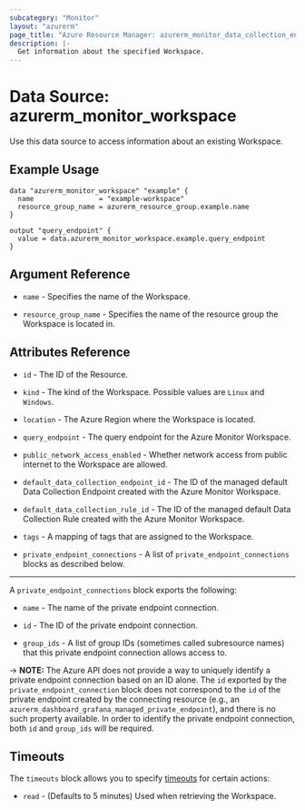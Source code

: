 ```yaml
---
subcategory: "Monitor"
layout: "azurerm"
page_title: "Azure Resource Manager: azurerm_monitor_data_collection_endpoint"
description: |-
  Get information about the specified Workspace.
---
```


# Data Source: azurerm_monitor_workspace

Use this data source to access information about an existing Workspace.

## Example Usage

```hcl
data "azurerm_monitor_workspace" "example" {
  name                = "example-workspace"
  resource_group_name = azurerm_resource_group.example.name
}

output "query_endpoint" {
  value = data.azurerm_monitor_workspace.example.query_endpoint
}
```

## Argument Reference

- `name` - Specifies the name of the Workspace.

- `resource_group_name` - Specifies the name of the resource group the Workspace is located in.

## Attributes Reference

- `id` - The ID of the Resource.

- `kind` - The kind of the Workspace. Possible values are `Linux` and `Windows`.

- `location` - The Azure Region where the Workspace is located.

- `query_endpoint` - The query endpoint for the Azure Monitor Workspace.

- `public_network_access_enabled` - Whether network access from public internet to the Workspace are allowed.

- `default_data_collection_endpoint_id` - The ID of the managed default Data Collection Endpoint created with the Azure Monitor Workspace.

- `default_data_collection_rule_id` - The ID of the managed default Data Collection Rule created with the Azure Monitor Workspace.

- `tags` - A mapping of tags that are assigned to the Workspace.

- `private_endpoint_connections` - A list of `private_endpoint_connections` blocks as described below.

---

A `private_endpoint_connections` block exports the following:

- `name` - The name of the private endpoint connection.

- `id` - The ID of the private endpoint connection.

- `group_ids` - A list of group IDs (sometimes called subresource names) that this private endpoint connection allows access to.

-> **NOTE:** The Azure API does not provide a way to uniquely identify a private endpoint connection based on an ID alone. The `id` exported by the `private_endpoint_connection` block does not correspond to the `id` of the private endpoint created by the connecting resource (e.g., an `azurerm_dashboard_grafana_managed_private_endpoint`), and there is no such property available. In order to identify the private endpoint connection, both `id` and `group_ids` will be required.

## Timeouts

The `timeouts` block allows you to specify [timeouts](https://www.terraform.io/language/resources/syntax#operation-timeouts) for certain actions:

- `read` - (Defaults to 5 minutes) Used when retrieving the Workspace.
